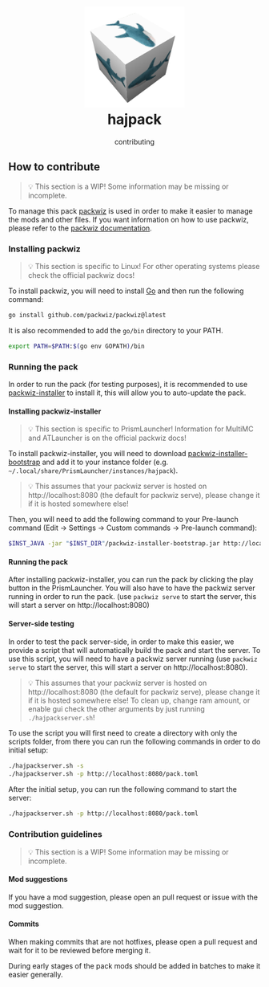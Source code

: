 <h1 align="center">
    <img src="assets/hajpacktransparent.png" alt="hajpack logo" width="200"><br>
	hajpack
</h3>
<div align="center">
    contributing
</div>

## How to contribute
> 💡 This section is a WIP!
> Some information may be missing or incomplete.

To manage this pack [packwiz](https://github.com/packwiz/packwiz) is used in order to make it easier to manage the mods and other files. If you want information on how to use packwiz, please refer to the [packwiz documentation](https://packwiz.infra.link/).

### Installing packwiz
> 💡 This section is specific to Linux! For other operating systems please check the official packwiz docs!

To install packwiz, you will need to install [Go](https://golang.org/doc/install) and then run the following command:
```bash
go install github.com/packwiz/packwiz@latest
```

It is also recommended to add the `go/bin` directory to your PATH.
```bash
export PATH=$PATH:$(go env GOPATH)/bin
```

### Running the pack
In order to run the pack (for testing purposes), it is recommended to use [packwiz-installer](https://github.com/packwiz/packwiz-installer) to install it, this will allow you to auto-update the pack.

#### Installing packwiz-installer
> 💡 This section is specific to PrismLauncher! Information for MultiMC and ATLauncher is on the official packwiz docs!

To install packwiz-installer, you will need to download [packwiz-installer-bootstrap](https://github.com/packwiz/packwiz-installer-bootstrap/releases) and add it to your instance folder (e.g. `~/.local/share/PrismLauncher/instances/hajpack`).

> 💡 This assumes that your packwiz server is hosted on http://localhost:8080 (the default for packwiz serve), please change it if it is hosted somewhere else!

Then, you will need to add the following command to your Pre-launch command (Edit -> Settings -> Custom commands -> Pre-launch command):
```bash
$INST_JAVA -jar "$INST_DIR"/packwiz-installer-bootstrap.jar http://localhost:8080/pack.toml
```

#### Running the pack
After installing packwiz-installer, you can run the pack by clicking the play button in the PrismLauncher. You will also have to have the packwiz server running in order to run the pack. (use `packwiz serve` to start the server, this will start a server on http://localhost:8080)

#### Server-side testing
In order to test the pack server-side, in order to make this easier, we provide a script that will automatically build the pack and start the server. To use this script, you will need to have a packwiz server running (use `packwiz serve` to start the server, this will start a server on http://localhost:8080).

> 💡 This assumes that your packwiz server is hosted on http://localhost:8080 (the default for packwiz serve), please change it if it is hosted somewhere else!
> To clean up, change ram amount, or enable gui check the other arguments by just running `./hajpackserver.sh`!

To use the script you will first need to create a directory with only the scripts folder, from there you can run the following commands in order to do initial setup:
```bash
./hajpackserver.sh -s
./hajpackserver.sh -p http://localhost:8080/pack.toml
```

After the initial setup, you can run the following command to start the server:
```bash
./hajpackserver.sh -p http://localhost:8080/pack.toml
```

### Contribution guidelines
> 💡 This section is a WIP!
> Some information may be missing or incomplete.

#### Mod suggestions
If you have a mod suggestion, please open an pull request or issue with the mod suggestion.

#### Commits
When making commits that are not hotfixes, please open a pull request and wait for it to be reviewed before merging it.

During early stages of the pack mods should be added in batches to make it easier generally.

